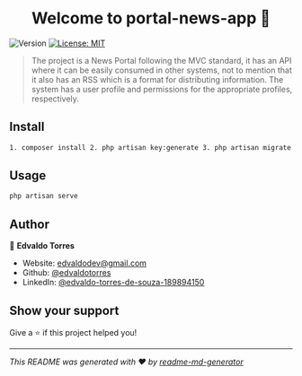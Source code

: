 <h1 align="center">Welcome to portal-news-app 👋</h1>
<p>
  <img alt="Version" src="https://img.shields.io/badge/version-1.0-blue.svg?cacheSeconds=2592000" />
  <a href="#" target="_blank">
    <img alt="License: MIT" src="https://img.shields.io/badge/License-MIT-yellow.svg" />
  </a>
</p>

> The project is a News Portal following the MVC standard, it has an API where it can be easily consumed in other systems, not to mention that it also has an RSS which is a format for distributing information. The system has a user profile and permissions for the appropriate profiles, respectively.

## Install

```sh
1. composer install 2. php artisan key:generate 3. php artisan migrate:refresh 4. php artisan db:seed
```

## Usage

```sh
php artisan serve
```

## Author

👤 **Edvaldo Torres**

* Website: edvaldodev@gmail.com
* Github: [@edvaldotorres](https://github.com/edvaldotorres)
* LinkedIn: [@edvaldo-torres-de-souza-189894150](https://linkedin.com/in/edvaldo-torres-de-souza-189894150)

## Show your support

Give a ⭐️ if this project helped you!

***
_This README was generated with ❤️ by [readme-md-generator](https://github.com/kefranabg/readme-md-generator)_
